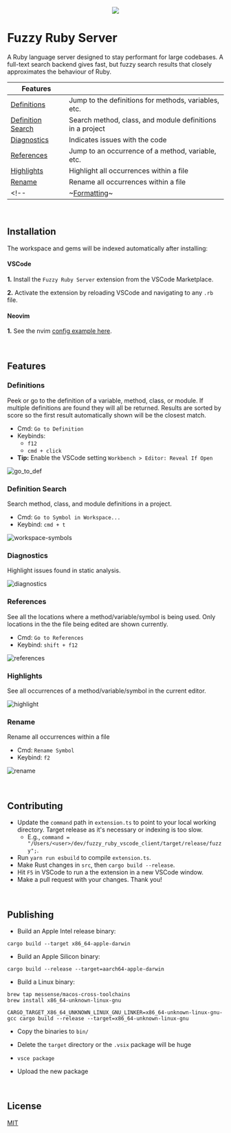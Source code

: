 <p align="center">
  <img src="https://github.com/pheen/fuzzy_ruby_server/assets/1145873/c44cb013-6d14-4559-bc33-6c6673998fcd">
</p>

# Fuzzy Ruby Server

A Ruby language server designed to stay performant for large codebases. A full-text search backend gives fast, but fuzzy search results that closely approximates the behaviour of Ruby.

| Features  |  |
| ------------- | ------------- |
| [Definitions](#definitions) | Jump to the definitions for methods, variables, etc. |
| [Definition Search](#definition-search) | Search method, class, and module definitions in a project |
| [Diagnostics](#diagnostics) | Indicates issues with the code |
| [References](#references) | Jump to an occurrence of a method, variable, etc. |
| [Highlights](#highlights) | Highlight all occurrences within a file |
| [Rename](#rename) | Rename all occurrences within a file |
<!-- | ~[Formatting](#formatting)~ | todo: Supports formatting only modified lines | -->

&nbsp;
## Installation

The workspace and gems will be indexed automatically after installing:

#### VSCode
**1.** Install the `Fuzzy Ruby Server` extension from the VSCode Marketplace.

**2.** Activate the extension by reloading VSCode and navigating to any `.rb` file.

#### Neovim
**1.** See the nvim [config example here](https://github.com/pheen/fuzzy_ruby_server/wiki/Neomvim-Install).

&nbsp;
## Features
<a id="definitions"></a>
### Definitions
Peek or go to the definition of a variable, method, class, or module. If multiple definitions are found they will all be returned. Results are sorted by score so the first result automatically shown will be the closest match.

- Cmd: `Go to Definition`
- Keybinds:
  - `f12`
  - `cmd + click`
- **Tip:** Enable the VSCode setting `Workbench > Editor: Reveal If Open`

![go_to_def](https://user-images.githubusercontent.com/1145873/177204185-281c7d77-6894-41e8-92c0-69110169bed5.gif)

<a id="definition-search"></a>
### Definition Search
Search method, class, and module definitions in a project.

- Cmd: `Go to Symbol in Workspace...`
- Keybind: `cmd + t`

![workspace-symbols](https://user-images.githubusercontent.com/1145873/224568569-abeafb04-6efb-447c-8d36-f348400c72cb.gif)

<a id="diagnostics"></a>
### Diagnostics
Highlight issues found in static analysis.

![diagnostics](https://user-images.githubusercontent.com/1145873/177204213-777bde3e-5628-4e8c-96d7-e8629050a60e.gif)

<a id="references"></a>
### References
See all the locations where a method/variable/symbol is being used. Only locations in the the file being edited are shown currently.

- Cmd: `Go to References`
- Keybind: `shift + f12`

![references](https://user-images.githubusercontent.com/1145873/177204235-5888f7ee-b638-4a7e-8a7a-80f8c2ecc327.gif)

<a id="highlights"></a>
### Highlights
See all occurrences of a method/variable/symbol in the current editor.

![highlight](https://user-images.githubusercontent.com/1145873/177204231-4ccd8b81-ce3c-41f4-b393-146f444307f8.gif)

<a id="rename"></a>
### Rename
Rename all occurrences within a file

- Cmd: `Rename Symbol`
- Keybind: `f2`

![rename](https://user-images.githubusercontent.com/1145873/177204249-73415e9d-c473-4a3c-9347-694ad3647d50.gif)

&nbsp;
## Contributing
- Update the `command` path in `extension.ts` to point to your local working directory. Target release as it's necessary or indexing is too slow.
  - E.g., `command = "/Users/<user>/dev/fuzzy_ruby_vscode_client/target/release/fuzzy";`.
- Run `yarn run esbuild` to compile `extension.ts`.
- Make Rust changes in `src`, then `cargo build --release`.
- Hit `F5` in VSCode to run a the extension in a new VSCode window.
- Make a pull request with your changes. Thank you!

&nbsp;
## Publishing
- Build an Apple Intel release binary:
```
cargo build --target x86_64-apple-darwin
```

- Build an Apple Silicon binary:
```
cargo build --release --target=aarch64-apple-darwin
```

- Build a Linux binary:
```
brew tap messense/macos-cross-toolchains
brew install x86_64-unknown-linux-gnu

CARGO_TARGET_X86_64_UNKNOWN_LINUX_GNU_LINKER=x86_64-unknown-linux-gnu-gcc cargo build --release --target=x86_64-unknown-linux-gnu
```

- Copy the binaries to `bin/`

- Delete the `target` directory or the `.vsix` package will be huge

- `vsce package`

- Upload the new package

&nbsp;
## License
[MIT](https://choosealicense.com/licenses/mit/)
